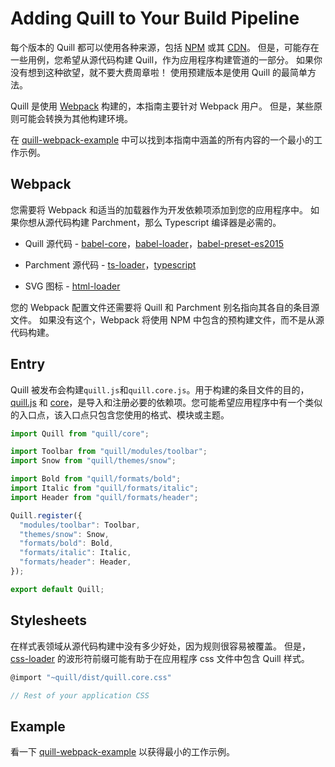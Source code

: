 # Adding Quill to Your Build Pipeline

每个版本的 Quill 都可以使用各种来源，包括 [NPM](https://www.npmjs.com/package/quill) 或其 [CDN](https://quilljs.com/docs/download/)。 但是，可能存在一些用例，您希望从源代码构建 Quill，作为应用程序构建管道的一部分。 如果你没有想到这种欲望，就不要大费周章啦！ 使用预建版本是使用 Quill 的最简单方法。

Quill 是使用 [Webpack](https://webpack.js.org/concepts/) 构建的，本指南主要针对 Webpack 用户。 但是，某些原则可能会转换为其他构建环境。

在 [quill-webpack-example](https://github.com/quilljs/webpack-example/) 中可以找到本指南中涵盖的所有内容的一个最小的工作示例。

## Webpack

您需要将 Webpack 和适当的加载器作为开发依赖项添加到您的应用程序中。 如果你想从源代码构建 Parchment，那么 Typescript 编译器是必需的。

- Quill 源代码 - [babel-core](https://www.npmjs.com/package/babel-core)，[babel-loader](https://www.npmjs.com/package/babel-loader)，[babel-preset-es2015](https://www.npmjs.com/package/babel-preset-es2015)

- Parchment 源代码 - [ts-loader](https://www.npmjs.com/package/ts-loader)，[typescript](https://www.npmjs.com/package/typescript)

- SVG 图标 - [html-loader](https://www.npmjs.com/package/html-loader)

您的 Webpack 配置文件还需要将 Quill 和 Parchment 别名指向其各自的条目源文件。 如果没有这个，Webpack 将使用 NPM 中包含的预构建文件，而不是从源代码构建。

## Entry

Quill 被发布会构建`quill.js`和`quill.core.js`。用于构建的条目文件的目的，[quill.js](https://github.com/quilljs/quill/blob/master/quill.js) 和 [core](https://github.com/quilljs/quill/blob/master/core.js)，是导入和注册必要的依赖项。您可能希望应用程序中有一个类似的入口点，该入口点只包含您使用的格式、模块或主题。

```javascript
import Quill from "quill/core";

import Toolbar from "quill/modules/toolbar";
import Snow from "quill/themes/snow";

import Bold from "quill/formats/bold";
import Italic from "quill/formats/italic";
import Header from "quill/formats/header";

Quill.register({
  "modules/toolbar": Toolbar,
  "themes/snow": Snow,
  "formats/bold": Bold,
  "formats/italic": Italic,
  "formats/header": Header,
});

export default Quill;
```

## Stylesheets

在样式表领域从源代码构建中没有多少好处，因为规则很容易被覆盖。 但是，[css-loader](https://www.npmjs.com/package/css-loader) 的波形符前缀可能有助于在应用程序 css 文件中包含 Quill 样式。

```javascript
@import "~quill/dist/quill.core.css"

// Rest of your application CSS
```

## Example

看一下 [quill-webpack-example](https://github.com/quilljs/webpack-example) 以获得最小的工作示例。

